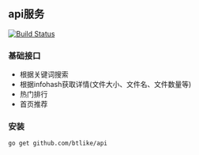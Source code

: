 ## api服务
[![Build Status](https://drone.io/github.com/btlike/api/status.png)](https://drone.io/github.com/btlike/api/latest)

### 基础接口

- 根据关键词搜索
- 根据infohash获取详情(文件大小、文件名、文件数量等)
- 热门排行
- 首页推荐

### 安装
`go get github.com/btlike/api`
